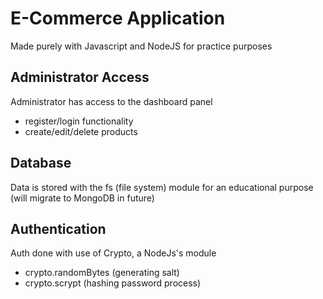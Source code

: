 # E-Commerce Application

Made purely with Javascript and NodeJS for practice purposes

## Administrator Access

Administrator has access to the dashboard panel

- register/login functionality
- create/edit/delete products

## Database

Data is stored with the fs (file system) module for an educational purpose (will migrate to MongoDB in future)

## Authentication

Auth done with use of Crypto, a NodeJs's module

- crypto.randomBytes (generating salt)
- crypto.scrypt (hashing password process)
